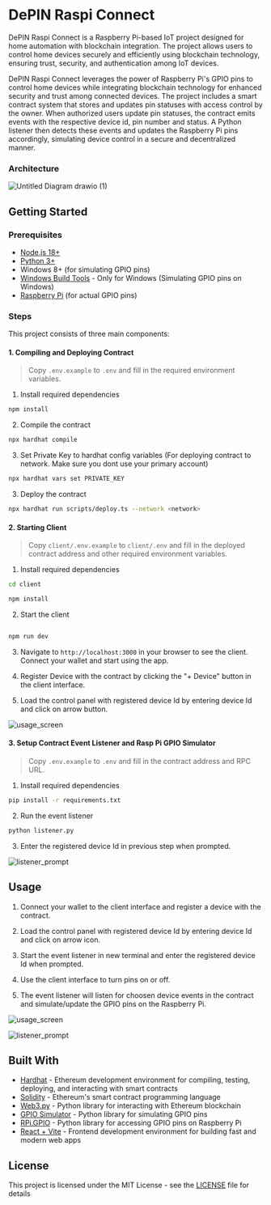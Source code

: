 # DePIN Raspi Connect

DePIN Raspi Connect is a Raspberry Pi-based IoT project designed for home automation with blockchain integration. The project allows users to control home devices securely and efficiently using blockchain technology, ensuring trust, security, and authentication among IoT devices.

DePIN Raspi Connect leverages the power of Raspberry Pi's GPIO pins to control home devices while integrating blockchain technology for enhanced security and trust among connected devices. The project includes a smart contract system that stores and updates pin statuses with access control by the owner. When authorized users update pin statuses, the contract emits events with the respective device id, pin number and status. A Python listener then detects these events and updates the Raspberry Pi pins accordingly, simulating device control in a secure and decentralized manner.

### Architecture

![Untitled Diagram drawio (1)](https://github.com/Salmandabbakuti/depin-bnb-hack/assets/29351207/7e1e5b3c-6a84-434b-9b17-cfbe6aaacdc4)

## Getting Started

### Prerequisites

- [Node.js 18+](https://nodejs.org/en/download/)
- [Python 3+](https://www.python.org/downloads/)
- Windows 8+ (for simulating GPIO pins)
- [Windows Build Tools](https://visualstudio.microsoft.com/visual-cpp-build-tools/) - Only for Windows (Simulating GPIO pins on Windows)
- [Raspberry Pi](https://www.raspberrypi.org/products/raspberry-pi-4-model-b/) (for actual GPIO pins)

### Steps

This project consists of three main components:

#### 1. Compiling and Deploying Contract

> Copy `.env.example` to `.env` and fill in the required environment variables.

1. Install required dependencies

```bash
npm install
```

2. Compile the contract

```bash
npx hardhat compile
```

3. Set Private Key to hardhat config variables (For deploying contract to network. Make sure you dont use your primary account)

```bash
npx hardhat vars set PRIVATE_KEY
```

3. Deploy the contract

```bash
npx hardhat run scripts/deploy.ts --network <network>
```

#### 2. Starting Client

> Copy `client/.env.example` to `client/.env` and fill in the deployed contract address and other required environment variables.

1. Install required dependencies

```bash
cd client

npm install
```

2. Start the client

```bash

npm run dev
```

3. Navigate to `http://localhost:3000` in your browser to see the client. Connect your wallet and start using the app.

4. Register Device with the contract by clicking the "+ Device" button in the client interface.

5. Load the control panel with registered device Id by entering device Id and click on arrow button.

![usage_screen](https://github.com/Salmandabbakuti/depin-bnb-hack/assets/29351207/78e0995b-e591-4278-8c0c-f6746cf54163)

#### 3. Setup Contract Event Listener and Rasp Pi GPIO Simulator

> Copy `.env.example` to `.env` and fill in the contract address and RPC URL.

1. Install required dependencies

```bash
pip install -r requirements.txt
```

2. Run the event listener

```bash
python listener.py
```

3. Enter the registered device Id in previous step when prompted.

![listener_prompt](https://github.com/Salmandabbakuti/depin-bnb-hack/assets/29351207/d67ab995-0ceb-4c37-9a76-db3d6473bce3)

## Usage

1. Connect your wallet to the client interface and register a device with the contract.

2. Load the control panel with registered device Id by entering device Id and click on arrow icon.

3. Start the event listener in new terminal and enter the registered device Id when prompted.

4. Use the client interface to turn pins on or off.

5. The event listener will listen for choosen device events in the contract and simulate/update the GPIO pins on the Raspberry Pi.

![usage_screen](https://github.com/Salmandabbakuti/depin-bnb-hack/assets/29351207/78e0995b-e591-4278-8c0c-f6746cf54163)

![listener_prompt](https://github.com/Salmandabbakuti/depin-bnb-hack/assets/29351207/d67ab995-0ceb-4c37-9a76-db3d6473bce3)


## Built With

- [Hardhat](https://hardhat.org/) - Ethereum development environment for compiling, testing, deploying, and interacting with smart contracts
- [Solidity](https://docs.soliditylang.org/en/v0.8.24/) - Ethereum's smart contract programming language
- [Web3.py](https://web3py.readthedocs.io/en/stable/) - Python library for interacting with Ethereum blockchain
- [GPIO Simulator](https://pypi.org/project/GPIOSimulator/) - Python library for simulating GPIO pins
- [RPi.GPIO](https://pypi.org/project/RPi.GPIO/) - Python library for accessing GPIO pins on Raspberry Pi
- [React + Vite](https://vitejs.dev/) - Frontend development environment for building fast and modern web apps


## License

This project is licensed under the MIT License - see the [LICENSE](LICENSE) file for details

